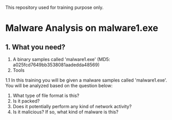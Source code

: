 This repository used for training purpose only.

# Malware Analysis on malware1.exe


## 1. What you need?
1. A binary samples called 'malware1.exe' (MD5: a025fcd7649bb3538081aadedda48569)
2. Tools

1.1 In this training you will be given a malware samples called 'malware1.exe'. You will be analyzed based on the question below:
  1. What type of file format is this?
  2. Is it packed?
  3. Does it potentially perform any kind of network activity?
  4. Is it malicious? If so, what kind of malware is this?


